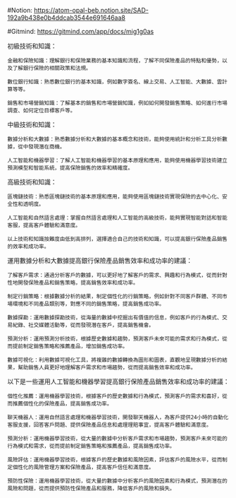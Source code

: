 #Notion:
https://atom-opal-beb.notion.site/SAD-192a9b438e0b4ddcab3544e691646aa8

#Gitmind:
https://gitmind.com/app/docs/mig1g0as


初級技術和知識：

    金融和保險知識：理解銀行和保險業務的基本知識和流程，了解不同保險產品的特點和優勢，以及了解銀行保險的相關政策和法規。

    數位銀行知識：熟悉數位銀行的基本知識，例如數字簽名、線上交易、人工智能、大數據、雲計算等等。

    銷售和市場營銷知識：了解基本的銷售和市場營銷知識，例如如何開發銷售策略、如何進行市場調查、如何定位目標客戶等。

中級技術和知識：

    數據分析和大數據：熟悉數據分析和大數據的基本概念和技術，能夠使用統計和分析工具分析數據，從中發現潛在商機。

    人工智能和機器學習：了解人工智能和機器學習的基本原理和應用，能夠使用機器學習技術建立預測模型和智能系統，提高保險銷售的效率和精確度。

高級技術和知識：

    區塊鏈技術：熟悉區塊鏈技術的基本原理和應用，能夠使用區塊鏈技術實現保險的去中心化、安全性和透明度。

    人工智能和自然語言處理：掌握自然語言處理和人工智能的高級技術，能夠實現智能對話和智能客服，提高客戶體驗和滿意度。

    以上技術和知識按難度由低到高排列，選擇適合自己的技術和知識，可以提高銀行保險產品銷售的效率和成功率。


運用數據分析和大數據提高銀行保險產品銷售效率和成功率的建議：

    了解客戶需求：通過分析客戶的數據，可以更好地了解客戶的需求、興趣和行為模式，從而針對性地開發保險產品和銷售策略，提高銷售效率和成功率。

    制定行銷策略：根據數據分析的結果，制定個性化的行銷策略，例如針對不同客戶群體、不同市場環境和不同產品類別等，對應不同的銷售策略，提高銷售成功率。

    數據探勘：運用數據探勘技術，從海量的數據中挖掘出有價值的信息，例如客戶的行為模式、交易紀錄、社交媒體活動等，從而發現潛在客戶，提高銷售機會。

    預測分析：運用預測分析技術，根據歷史數據和趨勢，預測客戶未來可能的需求和行為模式，從而提前制定銷售策略和推薦產品，增加銷售成功率。

    數據可視化：利用數據可視化工具，將複雜的數據轉換為圖形和圖表，直觀地呈現數據分析的結果，幫助銷售人員更好地理解客戶需求和市場趨勢，從而提高銷售效率和成功率。


以下是一些運用人工智能和機器學習提高銀行保險產品銷售效率和成功率的建議：

    個性化推薦：運用機器學習技術，根據客戶的歷史數據和行為模式，預測客戶的需求和喜好，從而推薦個性化的保險產品，提高銷售成功率。

    聊天機器人：運用自然語言處理和機器學習技術，開發聊天機器人，為客戶提供24小時的自動化客服支援，回答客戶問題、提供保險產品信息和處理理賠事宜，提高客戶體驗和滿意度。

    預測分析：運用機器學習技術，從大量的數據中分析客戶需求和市場趨勢，預測客戶未來可能的行為模式和需求，從而提前制定銷售策略和推薦產品，提高銷售成功率。

    風險評估：運用機器學習技術，根據客戶的歷史數據和風險因素，評估客戶的風險水平，從而制定個性化的風險管理方案和保險產品，提高客戶信任和滿意度。

    預防性保險：運用機器學習技術，從大量的數據中分析客戶的風險因素和行為模式，預測潛在的風險和問題，從而提供預防性保險產品和服務，降低客戶的風險和損失。
